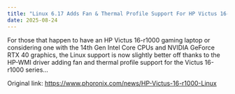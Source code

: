 ```yaml
---
title: "Linux 6.17 Adds Fan & Thermal Profile Support For HP Victus 16-r1000 Gaming Laptops"
date: 2025-08-24
---
```


For those that happen to have an HP Victus 16-r1000 gaming laptop or considering one with the 14th Gen Intel Core CPUs and NVIDIA GeForce RTX 40 graphics, the Linux support is now slightly better off thanks to the HP-WMI driver adding fan and thermal profile support for the Victus 16-r1000 series...

Original link: https://www.phoronix.com/news/HP-Victus-16-r1000-Linux